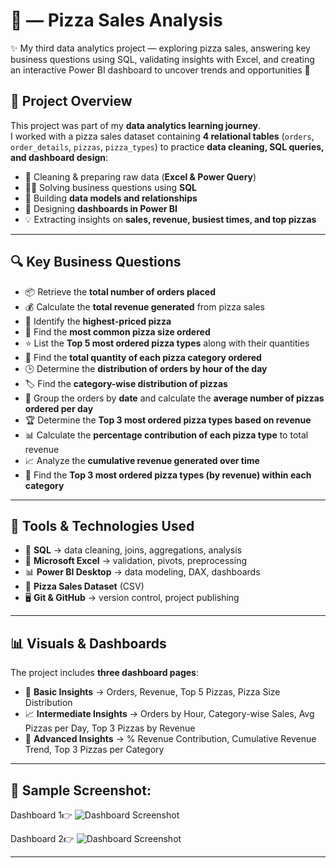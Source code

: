 
# 🍕 — Pizza Sales Analysis  

✨ My third data analytics project — exploring pizza sales, answering key business questions using SQL, validating insights with Excel, and creating an interactive Power BI dashboard to uncover trends and opportunities 🚀


## 📌 Project Overview  

This project was part of my **data analytics learning journey**.  
I worked with a pizza sales dataset containing **4 relational tables** (`orders`, `order_details`, `pizzas`, `pizza_types`) to practice **data cleaning, SQL queries, and dashboard design**:  

- 🧹 Cleaning & preparing raw data (**Excel & Power Query**)  
- 🧑‍💻 Solving business questions using **SQL**  
- 🔗 Building **data models and relationships**  
- 🎨 Designing **dashboards in Power BI**  
- 💡 Extracting insights on **sales, revenue, busiest times, and top pizzas**  

---

## 🔍 Key Business Questions  

- 📦 Retrieve the **total number of orders placed**  
- 💰 Calculate the **total revenue generated** from pizza sales  
- 🍕 Identify the **highest-priced pizza**  
- 📏 Find the **most common pizza size ordered**  
- ⭐ List the **Top 5 most ordered pizza types** along with their quantities  
- 📂 Find the **total quantity of each pizza category ordered**  
- 🕒 Determine the **distribution of orders by hour of the day**  
- 🏷️ Find the **category-wise distribution of pizzas**  
- 📅 Group the orders by **date** and calculate the **average number of pizzas ordered per day**  
- 🏆 Determine the **Top 3 most ordered pizza types based on revenue**  
- 📊 Calculate the **percentage contribution of each pizza type** to total revenue  
- 📈 Analyze the **cumulative revenue generated over time**  
- 🥇 Find the **Top 3 most ordered pizza types (by revenue) within each category**  

--- 

## 🚀 Tools & Technologies Used  

- 🧮 **SQL** → data cleaning, joins, aggregations, analysis  
- 🧹 **Microsoft Excel** → validation, pivots, preprocessing  
- 📊 **Power BI Desktop** → data modeling, DAX, dashboards  
- 📂 **Pizza Sales Dataset** (CSV)  
- 🖥️ **Git & GitHub** → version control, project publishing  

---

## 📊 Visuals & Dashboards  

The project includes **three dashboard pages**:  

- 📌 **Basic Insights** → Orders, Revenue, Top 5 Pizzas, Pizza Size Distribution 
- 📈 **Intermediate Insights** → Orders by Hour, Category-wise Sales, Avg Pizzas per Day, Top 3 Pizzas by Revenue  
- 🚀 **Advanced Insights** → % Revenue Contribution, Cumulative Revenue Trend, Top 3 Pizzas per Category  

---
## 📸 **Sample Screenshot:**  

Dashboard 1👉 ![Dashboard Screenshot](POWER_BI_Visualization/Dashboard_Page_1.pbix)  


Dashboard 2👉 ![Dashboard Screenshot](POWER_BI_Visualization/Dashboard_Page_2.pbix)  


---
